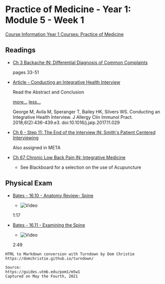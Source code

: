 # Practice of Medicine - Year 1: Module 5 - Week 1

[Course Information Year 1 Courses: Practice of Medicine](/usmle/pom1/course-information.html)

## Readings

*   [Ch 3 Backache IN: Differential Diagnosis of Common Complaints](http://libux.utmb.edu/login?url=https://www.clinicalkey.com/#!/content/book/3-s2.0-B9780323512329000035)
    
    pages 33-51
    
*   [Article - Conducting an Integrative Health Interview](http://libux.utmb.edu/login?url=https://doi.org/10.1016/j.jaip.2017.11.029)
    
    Read the Abstract and Conclusion
    
    [more...](javascript:void(0);) [less...](javascript:void(0);)
    
    George M, Avila M, Speranger T, Bailey HK, Silvers WS. Conducting an Integrative Health Interview. J Allergy Clin Immunol Pract. 2018;6(2):436-439.e3. doi:10.1016/j.jaip.2017.11.029
    
*   [Ch 6 - Step 11: The End of the Interview IN: Smith's Patient Centered Interviewing](https://accessmedicine.mhmedical.com/content.aspx?bookid=2446&sectionid=193676577)
    
    Also assigned in META
    
*   [Ch 67 Chronic Low Back Pain IN: Integrative Medicine](http://libux.utmb.edu/login?url=https://www.clinicalkey.com/#!/content/book/3-s2.0-B9780323358682000670)
    

    *   See Blackboard for a selection on the use of Acupuncture

## Physical Exam

*   [Bates - 16.10 - Anatomy Review- Spine](http://libux.utmb.edu/login?url=https://batesvisualguide-com.libux.utmb.edu/MultimediaPlayer.aspx?multimediaid=6091372)
    
    *   ![Video](//libapps.s3.amazonaws.com/sites/998/icons/11712/PlayButton.png "Video  ")
    
    1:17
    
*   [Bates - 16.11 - Examining the Spine](http://libux.utmb.edu/login?url=https://batesvisualguide-com.libux.utmb.edu/MultimediaPlayer.aspx?multimediaID=6091374)
    
    *   ![Video](//libapps.s3.amazonaws.com/sites/998/icons/11712/PlayButton.png "Video  ")
    
    2:49

```
HTML to Markdown conversion with Turndown by Dom Christie
https://domchristie.github.io/turndown/

Source:
https://guides.utmb.edu/pom1/m5w1
Captured on May the Fourth, 2021
```
